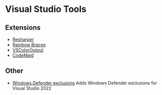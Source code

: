 # Visual Studio Tools

## Extensions

* [Resharper](https://www.jetbrains.com/resharper/)
* [Rainbow Braces](https://github.com/madskristensen/RainbowBraces)
* [VSColorOutput](https://mike-ward.net/vscoloroutput/)
* [CodeMaid](https://www.codemaid.net/)


## Other

* [Windows Defender exclusions](https://gist.github.com/Braytiner/be2497d1a06f5a9d943dc7760693d460) Adds Windows Defender exclusions for Visual Studio 2022